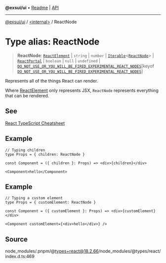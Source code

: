 **@exsui/ui** • [Readme](../../README.md) \| [API](../../globals.md)

***

[@exsui/ui](../../README.md) / [\<internal\>](../README.md) / ReactNode

# Type alias: ReactNode

> **ReactNode**: [`ReactElement`](../interfaces/ReactElement-1.md) \| `string` \| `number` \| [`Iterable`](../interfaces/Iterable.md)\<[`ReactNode`](ReactNode-1.md)\> \| [`ReactPortal`](../interfaces/ReactPortal-1.md) \| `boolean` \| `null` \| `undefined` \| [`DO_NOT_USE_OR_YOU_WILL_BE_FIRED_EXPERIMENTAL_REACT_NODES`](../interfaces/DO_NOT_USE_OR_YOU_WILL_BE_FIRED_EXPERIMENTAL_REACT_NODES-1.md)\[keyof [`DO_NOT_USE_OR_YOU_WILL_BE_FIRED_EXPERIMENTAL_REACT_NODES`](../interfaces/DO_NOT_USE_OR_YOU_WILL_BE_FIRED_EXPERIMENTAL_REACT_NODES-1.md)\]

Represents all of the things React can render.

Where [ReactElement](../interfaces/ReactElement-1.md) only represents JSX, `ReactNode` represents everything that can be rendered.

## See

[React TypeScript Cheatsheet](https://react-typescript-cheatsheet.netlify.app/docs/react-types/reactnode/)

## Example

```tsx
// Typing children
type Props = { children: ReactNode }

const Component = ({ children }: Props) => <div>{children}</div>

<Component>hello</Component>
```

## Example

```tsx
// Typing a custom element
type Props = { customElement: ReactNode }

const Component = ({ customElement }: Props) => <div>{customElement}</div>

<Component customElement={<div>hello</div>} />
```

## Source

node\_modules/.pnpm/@types+react@18.2.66/node\_modules/@types/react/index.d.ts:469

